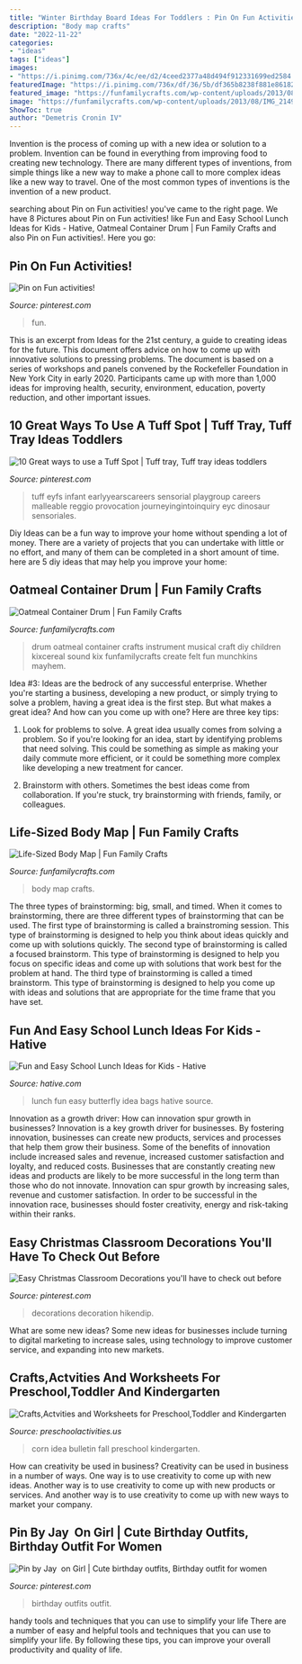 ```yaml
---
title: "Winter Birthday Board Ideas For Toddlers : Pin On Fun Activities!"
description: "Body map crafts"
date: "2022-11-22"
categories:
- "ideas"
tags: ["ideas"]
images:
- "https://i.pinimg.com/736x/4c/ee/d2/4ceed2377a48d494f912331699ed2584.jpg"
featuredImage: "https://i.pinimg.com/736x/df/36/5b/df365b8238f881e86182a95277d2d5d3.jpg"
featured_image: "https://funfamilycrafts.com/wp-content/uploads/2013/08/SAM_4517.jpg"
image: "https://funfamilycrafts.com/wp-content/uploads/2013/08/IMG_2149.jpg"
ShowToc: true
author: "Demetris Cronin IV"
---
```



Invention is the process of coming up with a new idea or solution to a problem. Invention can be found in everything from improving food to creating new technology. There are many different types of inventions, from simple things like a new way to make a phone call to more complex ideas like a new way to travel. One of the most common types of inventions is the invention of a new product.

	

		
searching about Pin on Fun activities! you've came to the right page. We have 8 Pictures about Pin on Fun activities! like Fun and Easy School Lunch Ideas for Kids - Hative, Oatmeal Container Drum | Fun Family Crafts and also Pin on Fun activities!. Here you go:
		
    
## Pin On Fun Activities!

<img loading=lazy src="https://i.pinimg.com/736x/5c/99/60/5c99607b7fe9433136ca9566302a04b4.jpg" onerror="this.onerror=null;this.src='https://tse1.mm.bing.net/th?id=OIP.2joEuNDKxsiBHlv12os3oQHaJ4&amp;pid=15.1';" alt="Pin on Fun activities!">

_Source: pinterest.com_

>fun. 

	

This is an excerpt from Ideas for the 21st century, a guide to creating ideas for the future. This document offers advice on how to come up with innovative solutions to pressing problems. The document is based on a series of workshops and panels convened by the Rockefeller Foundation in New York City in early 2020. Participants came up with more than 1,000 ideas for improving health, security, environment, education, poverty reduction, and other important issues.

    
## 10 Great Ways To Use A Tuff Spot | Tuff Tray, Tuff Tray Ideas Toddlers

<img loading=lazy src="https://i.pinimg.com/736x/4c/ee/d2/4ceed2377a48d494f912331699ed2584.jpg" onerror="this.onerror=null;this.src='https://tse3.mm.bing.net/th?id=OIP.ejNriKKllFPWt8XTpCkIQAHaFe&amp;pid=15.1';" alt="10 Great ways to use a Tuff Spot | Tuff tray, Tuff tray ideas toddlers">

_Source: pinterest.com_

>tuff eyfs infant earlyyearscareers sensorial playgroup careers malleable reggio provocation journeyingintoinquiry eyc dinosaur sensoriales. 

	

Diy Ideas can be a fun way to improve your home without spending a lot of money. There are a variety of projects that you can undertake with little or no effort, and many of them can be completed in a short amount of time. here are 5 diy ideas that may help you improve your home: 

    
## Oatmeal Container Drum | Fun Family Crafts

<img loading=lazy src="https://funfamilycrafts.com/wp-content/uploads/2013/08/SAM_4517.jpg" onerror="this.onerror=null;this.src='https://tse4.mm.bing.net/th?id=OIP.2pX73fndRFLg0W-kLEcNIwHaFh&amp;pid=15.1';" alt="Oatmeal Container Drum | Fun Family Crafts">

_Source: funfamilycrafts.com_

>drum oatmeal container crafts instrument musical craft diy children kixcereal sound kix funfamilycrafts create felt fun munchkins mayhem. 

	

Idea #3:
Ideas are the bedrock of any successful enterprise. Whether you're starting a business, developing a new product, or simply trying to solve a problem, having a great idea is the first step.
But what makes a great idea? And how can you come up with one? Here are three key tips:

1. Look for problems to solve. A great idea usually comes from solving a problem. So if you're looking for an idea, start by identifying problems that need solving. This could be something as simple as making your daily commute more efficient, or it could be something more complex like developing a new treatment for cancer.

2. Brainstorm with others. Sometimes the best ideas come from collaboration. If you're stuck, try brainstorming with friends, family, or colleagues.

    
## Life-Sized Body Map | Fun Family Crafts

<img loading=lazy src="https://funfamilycrafts.com/wp-content/uploads/2013/08/IMG_2149.jpg" onerror="this.onerror=null;this.src='https://tse2.mm.bing.net/th?id=OIP.gTmHu1WGy-Ftx72yM1BPcQHaLG&amp;pid=15.1';" alt="Life-Sized Body Map | Fun Family Crafts">

_Source: funfamilycrafts.com_

>body map crafts. 

	

The three types of brainstorming: big, small, and timed.
When it comes to brainstorming, there are three different types of brainstorming that can be used. The first type of brainstorming is called a brainstroming session. This type of brainstorming is designed to help you think about ideas quickly and come up with solutions quickly. The second type of brainstorming is called a focused brainstorm. This type of brainstorming is designed to help you focus on specific ideas and come up with solutions that work best for the problem at hand. The third type of brainstorming is called a timed brainstorm. This type of brainstorming is designed to help you come up with ideas and solutions that are appropriate for the time frame that you have set.

    
## Fun And Easy School Lunch Ideas For Kids - Hative

<img loading=lazy src="https://hative.com/wp-content/uploads/2015/02/school-lunch-ideas-for-kids/2-school-lunch-ideas-for-kids.jpg" onerror="this.onerror=null;this.src='https://tse4.mm.bing.net/th?id=OIP.c8TigkES9b1fxaJoAjXDrAHaKS&amp;pid=15.1';" alt="Fun and Easy School Lunch Ideas for Kids - Hative">

_Source: hative.com_

>lunch fun easy butterfly idea bags hative source. 

	

Innovation as a growth driver: How can innovation spur growth in businesses?
Innovation is a key growth driver for businesses. By fostering innovation, businesses can create new products, services and processes that help them grow their business. Some of the benefits of innovation include increased sales and revenue, increased customer satisfaction and loyalty, and reduced costs.
Businesses that are constantly creating new ideas and products are likely to be more successful in the long term than those who do not innovate. Innovation can spur growth by increasing sales, revenue and customer satisfaction. In order to be successful in the innovation race, businesses should foster creativity, energy and risk-taking within their ranks.

    
## Easy Christmas Classroom Decorations You&#039;ll Have To Check Out Before

<img loading=lazy src="https://i.pinimg.com/736x/8a/61/2e/8a612e82ac1f171472456a48ba650f60.jpg" onerror="this.onerror=null;this.src='https://tse4.mm.bing.net/th?id=OIP.M-cTzMTUsYo9cBS0G9BrywHaNd&amp;pid=15.1';" alt="Easy Christmas Classroom Decorations you&#039;ll have to check out before">

_Source: pinterest.com_

>decorations decoration hikendip. 

	

What are some new ideas?
Some new ideas for businesses include turning to digital marketing to increase sales, using technology to improve customer service, and expanding into new markets.

    
## Crafts,Actvities And Worksheets For Preschool,Toddler And Kindergarten

<img loading=lazy src="http://www.preschoolactivities.us/wp-content/uploads/2017/10/corn-bulletin-board-idea.jpg" onerror="this.onerror=null;this.src='https://tse4.mm.bing.net/th?id=OIP.puNMZ4jDocilDcm399LDfAHaNJ&amp;pid=15.1';" alt="Crafts,Actvities and Worksheets for Preschool,Toddler and Kindergarten">

_Source: preschoolactivities.us_

>corn idea bulletin fall preschool kindergarten. 

	

How can creativity be used in business?
Creativity can be used in business in a number of ways. One way is to use creativity to come up with new ideas. Another way is to use creativity to come up with new products or services. And another way is to use creativity to come up with new ways to market your company.

    
## Pin By Jay ️ On Girl | Cute Birthday Outfits, Birthday Outfit For Women

<img loading=lazy src="https://i.pinimg.com/736x/df/36/5b/df365b8238f881e86182a95277d2d5d3.jpg" onerror="this.onerror=null;this.src='https://tse2.mm.bing.net/th?id=OIP.yJeCck2dP3xpirOs_hxiyAHaLc&amp;pid=15.1';" alt="Pin by Jay ️ on Girl | Cute birthday outfits, Birthday outfit for women">

_Source: pinterest.com_

>birthday outfits outfit. 

	

handy tools and techniques that you can use to simplify your life
There are a number of easy and helpful tools and techniques that you can use to simplify your life. By following these tips, you can improve your overall productivity and quality of life.

